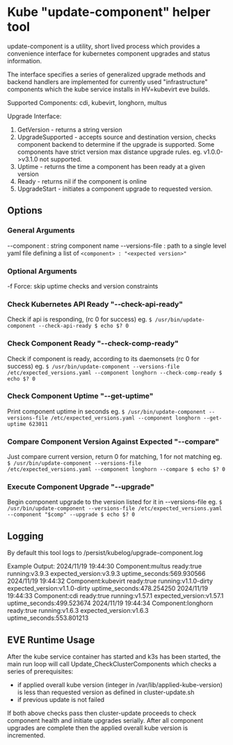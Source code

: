 # Kube "update-component" helper tool

update-component is a utility, short lived process which provides a convenience interface for kubernetes
component upgrades and status information.

The interface specifies a series of generalized upgrade methods and backend handlers are implemented for
currently used "infrastructure" components which the kube service installs in HV=kubevirt eve builds.

Supported Components: cdi, kubevirt, longhorn, multus

Upgrade Interface:

1. GetVersion - returns a string version
1. UpgradeSupported - accepts source and destination version, checks component backend to determine
    if the upgrade is supported.  Some components have strict version max distance upgrade rules.
    eg. v1.0.0->v3.1.0 not supported.
1. Uptime - returns the time a component has been ready at a given version
1. Ready - returns nil if the component is online
1. UpgradeStart - initiates a component upgrade to requested version.

## Options

### General Arguments

--component : string component name
--versions-file : path to a single level yaml file defining a list of `<component> : "<expected version>"`

### Optional Arguments

-f  Force: skip uptime checks and version constraints

### Check Kubernetes API Ready "--check-api-ready"

Check if api is responding, (rc 0 for success)
eg.
`$ /usr/bin/update-component --check-api-ready
$ echo $?
0`

### Check Component Ready "--check-comp-ready"

Check if component is ready, according to its daemonsets (rc 0 for success)
eg.
`$ /usr/bin/update-component --versions-file /etc/expected_versions.yaml --component longhorn --check-comp-ready
$ echo $?
0`

### Check Component Uptime "--get-uptime"

Print component uptime in seconds
eg.
`$ /usr/bin/update-component --versions-file /etc/expected_versions.yaml --component longhorn --get-uptime
623011`

### Compare Component Version Against Expected "--compare"

Just compare current version, return 0 for matching, 1 for not matching
eg.
`$ /usr/bin/update-component --versions-file /etc/expected_versions.yaml --component longhorn --compare
$ echo $?
0`

### Execute Component Upgrade "--upgrade"

Begin component upgrade to the version listed for it in --versions-file
eg.
`$ /usr/bin/update-component --versions-file /etc/expected_versions.yaml --component "$comp" --upgrade
$ echo $?
0`

## Logging

By default this tool logs to /persist/kubelog/upgrade-component.log

Example Output:
2024/11/19 19:44:30 Component:multus ready:true running:v3.9.3 expected_version:v3.9.3 uptime_seconds:569.930566
2024/11/19 19:44:32 Component:kubevirt ready:true running:v1.1.0-dirty expected_version:v1.1.0-dirty uptime_seconds:478.254250
2024/11/19 19:44:33 Component:cdi ready:true running:v1.57.1 expected_version:v1.57.1 uptime_seconds:499.523674
2024/11/19 19:44:34 Component:longhorn ready:true running:v1.6.3 expected_version:v1.6.3 uptime_seconds:553.801213

## EVE Runtime Usage

After the kube service container has started and k3s has been started, the main run loop will call
Update_CheckClusterComponents which checks a series of prerequisites:

- if applied overall kube version (integer in /var/lib/applied-kube-version) is less than requested version as defined in cluster-update.sh
- if previous update is not failed

If both above checks pass then cluster-update proceeds to check component health and initiate upgrades serially.
After all component upgrades are complete then the applied overall kube version is incremented.
